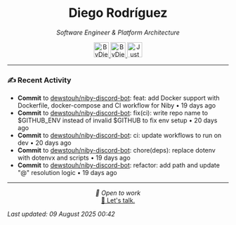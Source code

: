 
<div align="center" style="margin-top: 16px;">
<h1 align="center"><strong>Diego Rodríguez</strong></h1>
<i>Software Engineer & Platform Architecture</i>
<p></p>
  <a href="https://linkedin.com/in/bydiego" target="_blank">
    <img src="https://img.icons8.com/?size=100&id=8808&format=png&color=000000" alt="ByDiego LinkedIn" height="34" width="34">
</a>
<a href="https://www.fiverr.com/diego_roguez/" target="_blank">
    <img src="https://img.icons8.com/?size=100&id=14h574ySQ7kG&format=png&color=000000" alt="ByDiego Fiverr" height="34" width="34">
</a>

<a href="https://justdiego.com" target="_blank">
    <img src="https://img.icons8.com/?size=100&id=bAmuw2Fk26u0&format=png&color=000000" alt="JustDiego Website" height="34" width="34">
</a>

</div>

---

### ✍ Recent Activity


- <strong>Commit</strong> to <a href="https://github.com/dewstouh/niby-discord-bot">dewstouh/niby-discord-bot</a>: feat: add Docker support with Dockerfile, docker-compose and CI workflow for Niby • 19 days ago
- <strong>Commit</strong> to <a href="https://github.com/dewstouh/niby-discord-bot">dewstouh/niby-discord-bot</a>: fix(ci): write repo name to $GITHUB_ENV instead of invalid $GITHUB to fix env setup • 20 days ago
- <strong>Commit</strong> to <a href="https://github.com/dewstouh/niby-discord-bot">dewstouh/niby-discord-bot</a>: ci: update workflows to run on dev • 20 days ago
- <strong>Commit</strong> to <a href="https://github.com/dewstouh/niby-discord-bot">dewstouh/niby-discord-bot</a>: chore(deps): replace dotenv with dotenvx and scripts • 19 days ago
- <strong>Commit</strong> to <a href="https://github.com/dewstouh/niby-discord-bot">dewstouh/niby-discord-bot</a>: refactor: add path and update "@" resolution logic • 19 days ago


---

<p align="center">
  <i>💼 Open to work</i><br>
  <a href="mailto:diego@justdiego.com">📧 Let's talk.</a>
</p>

*Last updated: 09 August 2025 00:42*   
